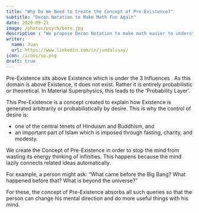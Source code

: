```yaml
---
title: "Why Do We Need to Create the Concept of Pre-Existence?"
subtitle: "Decon Notation to Make Math Fun Again"
date: 2020-09-21
image: /photos/psych/bore.jpg
description : "We propose Decon Notation to make math easier to understand"
writer:
  name: Juan
  url: https://www.linkedin.com/in/jundalisay/
icon: /icons/sp.png
draft: true
---
```




Pre-Existence sits above Existence which is under the 3 Influences . As this domain is above Existence, it does not exist. Rather it is entirely probabilistic or theoretical. In Material Superphysics, this  leads to the ‘Probability Layer’.

This Pre-Existence is a concept created to explain how Existence is generated arbitrarily or probabilistically by desire. This is why the control of desire is:
- one of the central tenets of Hinduism and Buddhism, and
- an important part of Islam which is imposed through fasting, charity, and modesty.

We create the Concept of Pre-Existence in order to stop the mind from wasting its energy thinking of infinities. This happens because the mind lazily connects related ideas automatically.  

For example, a person might ask: “What came before the Big Bang? What happened before that? What is beyond the universe?”

For these, the concept of Pre-Existence absorbs all such queries so that the person can change his mental direction and do more useful things with his mind. 
